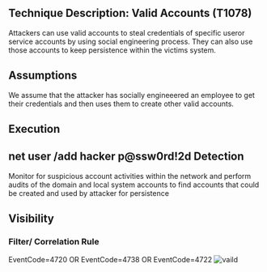 Technique Description: Valid Accounts (T1078)
------------------------------------
Attackers can use valid accounts to steal credentials of specific useror service accounts by using social engineering process. They can also use those accounts to keep persistence within the victims system.

Assumptions 
-------------
We assume that the attacker has socially engineeered an employee to get their credentials and then uses them to create other valid accounts.

Execution
-------------
net user /add hacker p@ssw0rd!2d
 Detection 
-------------
Monitor for suspicious account activities within the network and perform audits of the domain and local system accounts to find accounts that could be created and used by attacker for persistence

 Visibility 
-------------

### Filter/ Correlation Rule ###

EventCode=4720 OR EventCode=4738 OR EventCode=4722
![vaild](https://user-images.githubusercontent.com/32250546/55599264-e1307800-5724-11e9-9aeb-2ebd28ec64bc.png)
